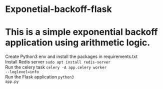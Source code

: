 # Exponetial-backoff-flask
# This is a simple exponential backoff application using arithmetic logic. <br/>
Create Python3 env and install the packages in requirements.txt <br/>
Install Redis server <code>sudo apt install redis-server</code> <br/>
Run the celery task <code>celery -A app.celery worker --loglevel=info</code> <br/>
Run the Flask application <code>python3 app.py</code>
